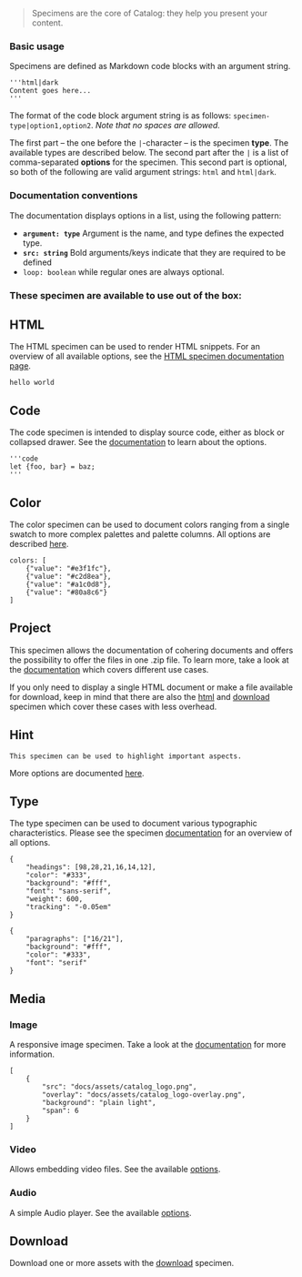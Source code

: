 > Specimens are the core of Catalog: they help you present your content.

### Basic usage

Specimens are defined as Markdown code blocks with an argument string.

```code
'''html|dark
Content goes here...
'''
```

The format of the code block argument string is as follows: `specimen-type|option1,option2`. 
_Note that no spaces are allowed._

The first part – the one before the `|`-character – is the specimen __type__. The available types are described below. The second part after the `|` is a list of comma-separated __options__ for the specimen. This second part is optional, so both of the following are valid argument strings: `html` and `html|dark`.

### Documentation conventions

The documentation displays options in a list, using the following pattern:

- __`argument: type`__ Argument is the name, and type defines the expected type.
- __`src: string`__ Bold arguments/keys indicate that they are required to be defined
- `loop: boolean` while regular ones are always optional.



### These specimen are available to use out of the box:


## HTML

The HTML specimen can be used to render HTML snippets. For an overview of all available options, see the [HTML specimen documentation page](/#/html).

```html|no-source
hello world
```


## Code

The code specimen is intended to display source code, either as block or collapsed drawer.
See the [documentation](/#/code) to learn about the options.

```code
'''code
let {foo, bar} = baz;
'''
```


## Color

The color specimen can be used to document colors ranging from a single swatch to more complex palettes and palette columns. All options are described [here](/#/color).

```color-palette|horizontal
colors: [
    {"value": "#e3f1fc"},
    {"value": "#c2d8ea"},
    {"value": "#a1c0d8"},
    {"value": "#80a8c6"}
]
```


## Project

This specimen allows the documentation of cohering documents and offers the possibility to offer the files in one .zip file.
To learn more, take a look at the [documentation](#/project) which covers different use cases.

If you only need to display a single HTML document or make a file available for download, keep in mind that there are also the [html](#/html) and [download](#/download) specimen which cover these cases with less overhead.


## Hint

```hint
This specimen can be used to highlight important aspects.
```

More options are documented [here](/#/hint).



## Type

The type specimen can be used to document various typographic characteristics. 
Please see the specimen [documentation](/#/type) for an overview of all options.

```type|span-4,kern,smoothen,shorter
{
    "headings": [98,28,21,16,14,12],
    "color": "#333",
    "background": "#fff",
    "font": "sans-serif",
    "weight": 600,
    "tracking": "-0.05em"
}
```

```type|span-2,kern,smoothen,kafka
{
    "paragraphs": ["16/21"],
    "background": "#fff",
    "color": "#333",
    "font": "serif"
}
```



## Media

### Image

A responsive image specimen.
Take a look at the [documentation](/#/image) for more information.

```image
[
    {   
        "src": "docs/assets/catalog_logo.png",
        "overlay": "docs/assets/catalog_logo-overlay.png",
        "background": "plain light",
        "span": 6
    }
]
```


### Video

Allows embedding video files. See the available [options](/#/video).


### Audio

A simple Audio player. See the available [options](/#/audio).



## Download

Download one or more assets with the [download](/#/download) specimen.
